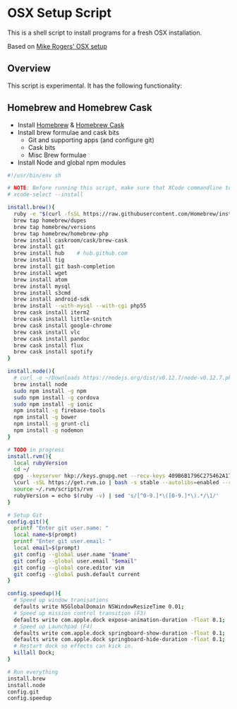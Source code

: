 # OSX Setup Script

This is a shell script to install programs for a fresh OSX installation.

Based on [Mike Rogers' OSX setup](http://mikerogers.io/2014/05/20/my-OSX-setup.html)

## Overview

This script is experimental. It has the following functionality:
## Homebrew and Homebrew Cask

* Install [Homebrew](http://brew.sh/) & [Homebrew Cask](http://caskroom.io/)
* Install brew formulae and cask bits
    - Git and supporting apps (and configure git)
    - Cask bits
    - Misc Brew formulae
* Install Node and global npm modules

```bash
#!/usr/bin/env sh

# NOTE: Before running this script, make sure that XCode commandline tools are installed and its terms/conditions accepted.
# xcode-select --install

install.brew(){
  ruby -e "$(curl -fsSL https://raw.githubusercontent.com/Homebrew/install/master/install)"
  brew tap homebrew/dupes
  brew tap homebrew/versions
  brew tap homebrew/homebrew-php
  brew install caskroom/cask/brew-cask
  brew install git
  brew install hub    # hub.github.com
  brew install tig
  brew install git bash-completion
  brew install wget
  brew install atom
  brew install mysql
  brew install s3cmd
  brew install android-sdk
  brew install --with-mysql --with-cgi php55
  brew cask install iterm2
  brew cask install little-snitch
  brew cask install google-chrome
  brew cask install vlc
  brew cask install pandoc
  brew cask install flux
  brew cask install spotify  
}

install.node(){
  # curl -o ~/Downloads https://nodejs.org/dist/v0.12.7/node-v0.12.7.pkg && ~/Downloads/node-v0.12.7.pkg
  brew install node
  sudo npm install -g npm
  sudo npm install -g cordova
  sudo npm install -g ionic
  npm install -g firebase-tools
  npm install -g bower
  npm install -g grunt-cli
  npm install -g nodemon
}

# TODO in progress
install.rvm(){
  local rubyVersion
  cd ~/
  gpg --keyserver hkp://keys.gnupg.net --recv-keys 409B6B1796C275462A1703113804BB82D39DC0E3
  \curl -sSL https://get.rvm.io | bash -s stable --autolibs=enabled --ruby --rails --trace
  source ~/.rvm/scripts/rvm
  rubyVersion = echo $(ruby -v) | sed 's/[^0-9.]*\([0-9.]*\).*/\1/'
}

# Setup Git
config.git(){
  printf "Enter git user.name: "
  local name=$(prompt)
  printf "Enter git user.email: "
  local email=$(prompt)
  git config --global user.name "$name"
  git config --global user.email "$email"
  git config --global core.editor vim
  git config --global push.default current
}

config.speedup(){
  # Speed up window tranisations 
  defaults write NSGlobalDomain NSWindowResizeTime 0.01;
  # Speed up mission control transition (F3)
  defaults write com.apple.dock expose-animation-duration -float 0.1; 
  # Speed up Launchpad (F4)
  defaults write com.apple.dock springboard-show-duration -float 0.1;
  defaults write com.apple.dock springboard-hide-duration -float 0.1; 
  # Restart dock so effects can kick in.
  killall Dock;
}

# Run everything
install.brew
install.node
config.git
config.speedup
```